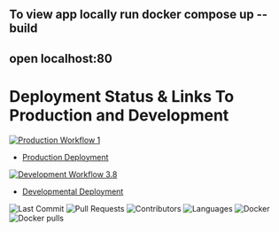 ## To view app locally run docker compose up --build
## open localhost:80



# Deployment Status & Links To Production and Development

[![Production Workflow 1](https://github.com/DianaZawislak/My-Portfolio/actions/workflows/prod.yml/badge.svg)](https://github.com/DianaZawislak/My-Portfolio/actions/workflows/prod.yml)

* [Production Deployment](https://dianazawislak-portfolio.herokuapp.com)


[![Development Workflow 3.8](https://github.com/DianaZawislak/My-Portfolio/actions/workflows/dev.yml/badge.svg)](https://github.com/DianaZawislak/My-Portfolio/actions/workflows/dev.yml)
* [Developmental Deployment](https://portfolio-diana-dev.herokuapp.com)


![Last Commit](https://img.shields.io/github/last-commit/DianaZawislak/My-Portfolio?style=plastic)
![Pull Requests](https://img.shields.io/github/issues-pr/DianaZawislak/My-Portfolio?style=plastic)
![Contributors](https://img.shields.io/github/contributors/DianaZawislak/My-Portfolio?style=plastic)
![Languages](https://img.shields.io/github/languages/count/DianaZawislak/My-Portfolio?style=plastic) 
![Docker](https://img.shields.io/docker/automated/dianazawislak/portfolio?color=ff69b4)
![Docker pulls](https://img.shields.io/docker/pulls/dianazawislak/portfolio?color=orange&style=plastic)
